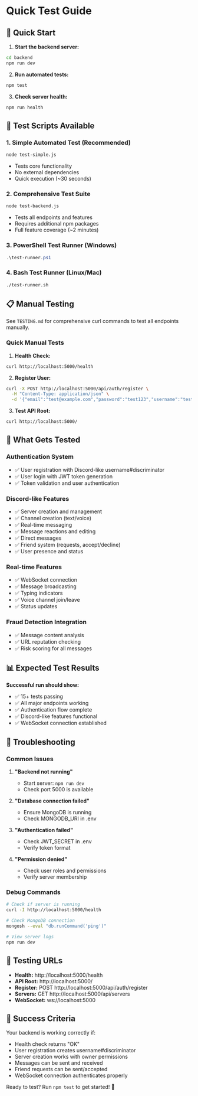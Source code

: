 # Quick Test Guide

## 🚀 Quick Start

1. **Start the backend server:**
```bash
cd backend
npm run dev
```

2. **Run automated tests:**
```bash
npm test
```

3. **Check server health:**
```bash
npm run health
```

## 🧪 Test Scripts Available

### 1. Simple Automated Test (Recommended)
```bash
node test-simple.js
```
- Tests core functionality
- No external dependencies
- Quick execution (~30 seconds)

### 2. Comprehensive Test Suite
```bash
node test-backend.js
```
- Tests all endpoints and features
- Requires additional npm packages
- Full feature coverage (~2 minutes)

### 3. PowerShell Test Runner (Windows)
```powershell
.\test-runner.ps1
```

### 4. Bash Test Runner (Linux/Mac)
```bash
./test-runner.sh
```

## 📋 Manual Testing

See `TESTING.md` for comprehensive curl commands to test all endpoints manually.

### Quick Manual Tests

1. **Health Check:**
```bash
curl http://localhost:5000/health
```

2. **Register User:**
```bash
curl -X POST http://localhost:5000/api/auth/register \
  -H "Content-Type: application/json" \
  -d '{"email":"test@example.com","password":"test123","username":"testuser"}'
```

3. **Test API Root:**
```bash
curl http://localhost:5000/
```

## 🔧 What Gets Tested

### Authentication System
- ✅ User registration with Discord-like username#discriminator
- ✅ User login with JWT token generation
- ✅ Token validation and user authentication

### Discord-like Features
- ✅ Server creation and management
- ✅ Channel creation (text/voice)
- ✅ Real-time messaging
- ✅ Message reactions and editing
- ✅ Direct messages
- ✅ Friend system (requests, accept/decline)
- ✅ User presence and status

### Real-time Features
- ✅ WebSocket connection
- ✅ Message broadcasting
- ✅ Typing indicators
- ✅ Voice channel join/leave
- ✅ Status updates

### Fraud Detection Integration
- ✅ Message content analysis
- ✅ URL reputation checking
- ✅ Risk scoring for all messages

## 📊 Expected Test Results

**Successful run should show:**
- ✅ 15+ tests passing
- ✅ All major endpoints working
- ✅ Authentication flow complete
- ✅ Discord-like features functional
- ✅ WebSocket connection established

## 🐛 Troubleshooting

### Common Issues

1. **"Backend not running"**
   - Start server: `npm run dev`
   - Check port 5000 is available

2. **"Database connection failed"**
   - Ensure MongoDB is running
   - Check MONGODB_URI in .env

3. **"Authentication failed"**
   - Check JWT_SECRET in .env
   - Verify token format

4. **"Permission denied"**
   - Check user roles and permissions
   - Verify server membership

### Debug Commands

```bash
# Check if server is running
curl -I http://localhost:5000/health

# Check MongoDB connection
mongosh --eval "db.runCommand('ping')"

# View server logs
npm run dev
```

## 🔗 Testing URLs

- **Health:** http://localhost:5000/health
- **API Root:** http://localhost:5000/
- **Register:** POST http://localhost:5000/api/auth/register
- **Servers:** GET http://localhost:5000/api/servers
- **WebSocket:** ws://localhost:5000

## 🎯 Success Criteria

Your backend is working correctly if:
- Health check returns "OK"
- User registration creates username#discriminator
- Server creation works with owner permissions
- Messages can be sent and received
- Friend requests can be sent/accepted
- WebSocket connection authenticates properly

Ready to test? Run `npm test` to get started! 🚀

